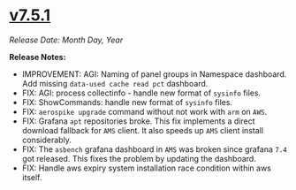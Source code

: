 # [v7.5.1](https://github.com/aerospike/aerolab/releases/tag/7.5.1)

_Release Date: Month Day, Year_

**Release Notes:**
* IMPROVEMENT: AGI: Naming of panel groups in Namespace dashboard. Add missing `data-used cache read pct` dashboard.
* FIX: AGI: process collectinfo - handle new format of `sysinfo` files.
* FIX: ShowCommands: handle new format of `sysinfo` files.
* FIX: `aerospike upgrade` command without not work with `arm` on `AWS`.
* FIX: Grafana `apt` repositories broke. This fix implements a direct download fallback for `AMS` client. It also speeds up `AMS` client install considerably.
* FIX: The `asbench` grafana dashboard in `AMS` was broken since grafana `7.4` got released. This fixes the problem by updating the dashboard.
* FIX: Handle aws expiry system installation race condition within aws itself.